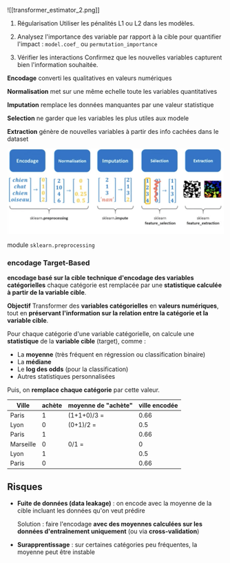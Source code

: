  

![[transformer_estimator_2.png]]

1. Régularisation
Utiliser les pénalités L1 ou L2 dans les modèles.

2. Analysez l'importance des variable par
rapport à la cible pour quantifier l'impact :
`model.coef_` ou `permutation_importance` 

3. Vérifier les interactions
Confirmez que les nouvelles variables capturent bien l'information souhaitée.


**Encodage**
converti les qualitatives en valeurs numériques

**Normalisation**
met sur une même echelle toute les variables quantitatives

**Imputation** 
remplace les données manquantes par une valeur statistique

**Selection** 
ne garder que les variables les plus utiles aux modele

**Extraction**
génère de nouvelles variables à partir des info cachées dans le dataset

![](img/preprocessing/preprocessing.png)


module `sklearn.preprocessing`



### encodage **Target-Based**
**encodage basé sur la cible**
**technique d'encodage des variables catégorielles**
chaque catégorie est remplacée par une **statistique calculée à partir de la variable cible**.

**Objectif**
Transformer des **variables catégorielles** en **valeurs numériques**, tout en **préservant l'information sur la relation entre la catégorie et la variable cible**.

Pour chaque catégorie d'une variable catégorielle, on calcule une **statistique** de la **variable cible** (target), comme :

- La **moyenne** (très fréquent en régression ou classification binaire)
- La **médiane**
- Le **log des odds** (pour la classification)
- Autres statistiques personnalisées

Puis, on **remplace chaque catégorie** par cette valeur.

| Ville     | achète | moyenne de "achète" | ville encodée |
| --------- | ------ | ------------------- | ------------- |
| Paris     | 1      | (1+1+0)/3 =         | 0.66          |
| Lyon      | 0      | (0+1)/2 =           | 0.5           |
| Paris     | 1      |                     | 0.66          |
| Marseille | 0      | 0/1 =               | 0             |
| Lyon      | 1      |                     | 0.5           |
| Paris     | 0      |                     | 0.66          |

## Risques

- **Fuite de données (data leakage)** : on encode avec la moyenne de la cible incluant les données qu'on veut prédire
    
     Solution : faire l'encodage **avec des moyennes calculées sur les données d'entraînement uniquement** (ou via **cross-validation**)
        
- **Surapprentissage** : sur certaines catégories peu fréquentes, la moyenne peut être instable
